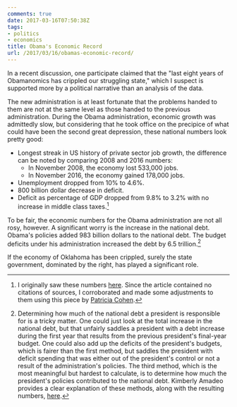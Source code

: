 ```yaml
---
comments: true
date: 2017-03-16T07:50:38Z
tags:
- politics
- economics
title: Obama's Economic Record
url: /2017/03/16/obamas-economic-record/
---
```


In a recent discussion, one participate claimed that the "last eight years of Obamanomics has crippled our struggling state," which I suspect is supported more by a political narrative than an analysis of the data.

The new administration is at least fortunate that the problems handed to them are not at the same level as those handed to the previous administration. During the Obama administration, economic growth was admittedly slow, but considering that he took office on the precipice of what could have been the second great depression, these national numbers look pretty good:

* Longest streak in US history of private sector job growth, the difference can be noted by comparing 2008 and 2016 numbers:
    * In November 2008, the economy lost 533,000 jobs.
    * In November 2016, the economy gained 178,000 jobs.
* Unemployment dropped from 10% to 4.6%.
* 800 billion dollar decrease in deficit.
* Deficit as percentage of GDP dropped from 9.8% to 3.2% with no increase in middle class taxes.[^2]

To be fair, the economic numbers for the Obama administration are not all rosy, however. A significant worry is the increase in the national debt. Obama's policies added 983 billion dollars to the national debt. The budget deficits under his administration increased the debt by 6.5 trillion.[^1]

If the economy of Oklahoma has been crippled, surely the state government, dominated by the right, has played a significant role. 

[^1]: Determining how much of the national debt a president is responsible for is a tricky matter. One could just look at the total increase in the national debt, but that unfairly saddles a president with a debt increase during the first year that results from the previous president's final-year budget. One could also add up the deficits of the president's budgets, which is fairer than the first method, but saddles the president with deficit spending that was either out of the president's  control or not a result of the administration's policies. The third method, which is the most meaningful but hardest to calculate, is to determine how much the president's policies contributed to the national debt. Kimberly Amadeo provides a clear explanation of these methods, along with the resulting numbers, [here](https://www.thebalance.com/national-debt-under-obama-3306293).

[^2]: I originally saw these numbers [here](http://www.voices4hillary.com/when-trump-voters-say-they-suffered-for-8-years-under-obama-heres-the--2280512289.html). Since the article contained no citations of sources, I corroborated and made some adjustments to them using this piece by [Patricia Cohen](https://www.nytimes.com/2016/12/02/business/economy/jobs-report.html).
